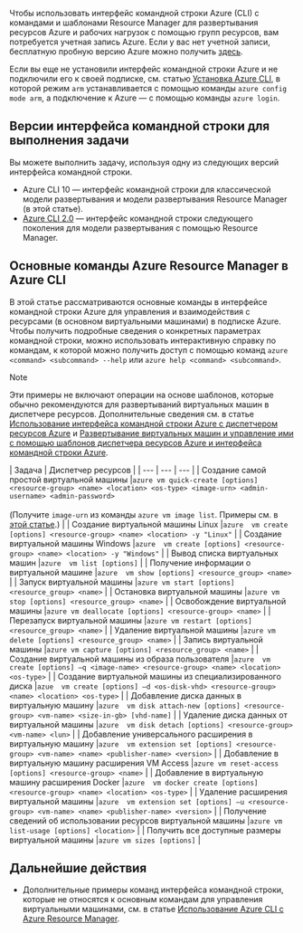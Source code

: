 Чтобы использовать интерфейс командной строки Azure (CLI) с командами и шаблонами Resource Manager для развертывания ресурсов Azure и рабочих нагрузок с помощью групп ресурсов, вам потребуется учетная запись Azure. Если у вас нет учетной записи, бесплатную пробную версию Azure можно получить [здесь](https://azure.microsoft.com/pricing/free-trial/).

Если вы еще не установили интерфейс командной строки Azure и не подключили его к своей подписке, см. статью [Установка Azure CLI](../articles/cli-install-nodejs.md), в которой режим `arm` устанавливается с помощью команды `azure config mode arm`, а подключение к Azure — с помощью команды `azure login`.

## <a name="cli-versions-to-complete-the-task"></a>Версии интерфейса командной строки для выполнения задачи
Вы можете выполнить задачу, используя одну из следующих версий интерфейса командной строки.

- Azure CLI 10 — интерфейс командной строки для классической модели развертывания и модели развертывания Resource Manager (в этой статье).
- [Azure CLI 2.0](../articles/virtual-machines/linux/cli-manage.md) — интерфейс командной строки следующего поколения для модели развертывания с помощью Resource Manager.

## <a name="basic-azure-resource-manager-commands-in-azure-cli"></a>Основные команды Azure Resource Manager в Azure CLI
В этой статье рассматриваются основные команды в интерфейсе командной строки Azure для управления и взаимодействия с ресурсами (в основном виртуальными машинами) в подписке Azure.  Чтобы получить подробные сведения о конкретных параметрах командной строки, можно использовать интерактивную справку по командам, к которой можно получить доступ с помощью команд `azure <command> <subcommand> --help` или `azure help <command> <subcommand>`.

> [!NOTE]
> Эти примеры не включают операции на основе шаблонов, которые обычно рекомендуются для развертываний виртуальных машин в диспетчере ресурсов. Дополнительные сведения см. в статье [Использование интерфейса командной строки Azure с диспетчером ресурсов Azure](../articles/xplat-cli-azure-resource-manager.md) и [Развертывание виртуальных машин и управление ими с помощью шаблонов диспетчера ресурсов Azure и интерфейса командной строки Azure](../articles/virtual-machines/linux/create-ssh-secured-vm-from-template.md?toc=%2fazure%2fvirtual-machines%2flinux%2ftoc.json).
> 
> 

| Задача | Диспетчер ресурсов |
| --- | --- | --- |
| Создание самой простой виртуальной машины |`azure vm quick-create [options] <resource-group> <name> <location> <os-type> <image-urn> <admin-username> <admin-password>`<br/><br/>(Получите `image-urn` из команды `azure vm image list`. Примеры см. в [этой статье](../articles/virtual-machines/linux/cli-ps-findimage.md?toc=%2fazure%2fvirtual-machines%2flinux%2ftoc.json).) |
| Создание виртуальной машины Linux |`azure  vm create [options] <resource-group> <name> <location> -y "Linux"` |
| Создание виртуальной машины Windows |`azure  vm create [options] <resource-group> <name> <location> -y "Windows"` |
| Вывод списка виртуальных машин |`azure  vm list [options]` |
| Получение информации о виртуальной машине |`azure  vm show [options] <resource_group> <name>` |
| Запуск виртуальной машины |`azure vm start [options] <resource_group> <name>` |
| Остановка виртуальной машины |`azure vm stop [options] <resource_group> <name>` |
| Освобождение виртуальной машины |`azure vm deallocate [options] <resource-group> <name>` |
| Перезапуск виртуальной машины |`azure vm restart [options] <resource_group> <name>` |
| Удаление виртуальной машины |`azure vm delete [options] <resource_group> <name>` |
| Запись виртуальной машины |`azure vm capture [options] <resource_group> <name>` |
| Создание виртуальной машины из образа пользователя |`azure  vm create [options] –q <image-name> <resource-group> <name> <location> <os-type>` |
| Создание виртуальной машины из специализированного диска |`azue  vm create [options] –d <os-disk-vhd> <resource-group> <name> <location> <os-type>` |
| Добавление диска данных в виртуальную машину |`azure  vm disk attach-new [options] <resource-group> <vm-name> <size-in-gb> [vhd-name]` |
| Удаление диска данных от виртуальной машины |`azure  vm disk detach [options] <resource-group> <vm-name> <lun>` |
| Добавление универсального расширения в виртуальную машину |`azure  vm extension set [options] <resource-group> <vm-name> <name> <publisher-name> <version>` |
| Добавление в виртуальную машину расширения VM Access |`azure vm reset-access [options] <resource-group> <name>` |
| Добавление в виртуальную машину расширения Docker |`azure  vm docker create [options] <resource-group> <name> <location> <os-type>` |
| Удаление расширения виртуальной машины |`azure  vm extension set [options] –u <resource-group> <vm-name> <name> <publisher-name> <version>` |
| Получение сведений об использовании ресурсов виртуальной машины |`azure vm list-usage [options] <location>` |
| Получить все доступные размеры виртуальной машины |`azure vm sizes [options]` |

## <a name="next-steps"></a>Дальнейшие действия
* Дополнительные примеры команд интерфейса командной строки, которые не относятся к основным командам для управления виртуальными машинами, см. в статье [Использование Azure CLI с Azure Resource Manager](../articles/virtual-machines/azure-cli-arm-commands.md).
